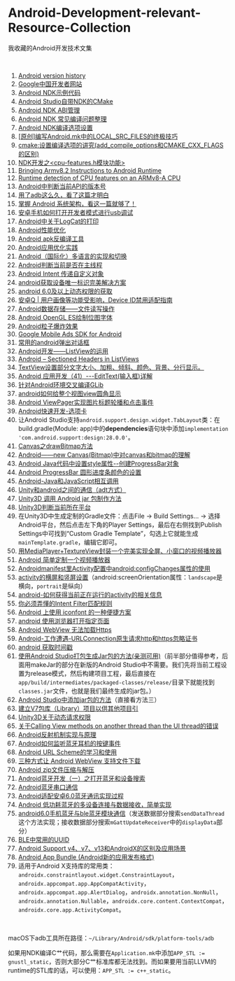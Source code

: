 # Android-Development-relevant-Resource-Collection
我收藏的Android开发技术文集

<br />

1. [Android version history](https://en.wikipedia.org/wiki/Android_version_history)
1. [Google中国开发者网站](https://developers.google.cn/china/)
1. [Android NDK示例代码](https://github.com/googlesamples/android-ndk/tree/android-mk)
1. [Android Studio自带NDK的CMake](https://developer.android.google.cn/ndk/guides/cmake)
1. [Android NDK ABI管理](https://developer.android.google.cn/ndk/guides/abis)
1. [Android NDK 常见编译问题整理](http://www.liuxiao.org/2016/08/android-ndk-常见编译问题整理/)
1. [Android NDK编译选项设置](http://www.aichengxu.com/android/11032333.htm)
1. [\[原创\]编写Android.mk中的LOCAL_SRC_FILES的终极技巧](http://blog.ready4go.com/blog/2013/05/20/write-local-src-files-in-android-dot-mk-ultimate-skills/)
1. [cmake:设置编译选项的讲究(add_compile_options和CMAKE_CXX_FLAGS的区别)](https://blog.csdn.net/10km/article/details/51731959)
1.  [NDK开发之<cpu-features.h模块功能>](https://www.cnblogs.com/alanfang/p/8944542.html)
1. [Bringing Armv8.2 Instructions to Android Runtime](https://community.arm.com/developer/tools-software/oss-platforms/b/android-blog/posts/bringing-armv8-2-instructions-to-android-runtime)
1. [Runtime detection of CPU features on an ARMv8-A CPU](https://community.arm.com/developer/tools-software/oss-platforms/b/android-blog/posts/runtime-detection-of-cpu-features-on-an-armv8-a-cpu)
1. [Android中判断当前API的版本号](https://blog.csdn.net/wangsf1112/article/details/51545101)
1. [用了adb这么久，看了这篇才明白](https://www.toutiao.com/i6760561662891131403/)
1. [掌握 Android 系统架构，看这一篇就够了！](https://www.toutiao.com/a6678854584921752078/)
1. [安卓手机如何打开开发者模式进行usb调试](https://jingyan.baidu.com/album/14bd256e477577bb6d2612cc.html)
1. [Android中关于LogCat的打印](https://zhidao.baidu.com/question/279075586.html)
1. [Android性能优化](http://hukai.me/android-performance-patterns/)
1. [Android apk反编译工具](http://blog.csdn.net/yanzi1225627/article/details/48215549)
1. [Android应用优化实践](http://www.csdn.net/article/2015-11-05/2826130-speed-up-your-app)
1. [Android（国际化）多语言的实现和切换](https://blog.csdn.net/MakerCloud/article/details/83146600)
1. [Android判断当前是否在主线程](https://www.cnblogs.com/genggeng/p/7524948.html)
1. [Android Intent 传递自定义对象](https://blog.csdn.net/LucasXu01/article/details/83786866)
1. [android获取设备唯一标识完美解决方案](https://blog.csdn.net/aa1733519509/article/details/50053553)
1. [android 6.0及以上动态权限的获取](https://blog.csdn.net/ygz111111/article/details/80281966)
1. [安卓Q | 用户画像等功能受影响，Device ID禁用适配指南](https://msd.misuland.com/pd/3127746505234974860)
1.  [Android数据存储——文件读写操作](https://www.cnblogs.com/LiHuiGe8/p/5604725.html)
1. [Android OpenGL ES绘制位图字体](http://blog.csdn.net/jackone12347/article/details/7710990)
1. [Android粒子爆炸效果](http://blog.csdn.net/crazy__chen/article/details/50149619)
1. [Google Mobile Ads SDK for Android](https://developers.google.com/admob/android/quick-start)
1. [常用的android弹出对话框](https://www.cnblogs.com/liudeyun/p/android_1.html)
1. [Android开发——ListView的运用](https://blog.csdn.net/cnicfhnui/article/details/51356741)
1. [Android – Sectioned Headers in ListViews](https://w2davids.wordpress.com/android-sectioned-headers-in-listviews/)
1. [TextView设置部分文字大小、加粗、倾斜、颜色、背景、分行显示。](https://blog.csdn.net/joshua_love/article/details/53389338)
1. [Android 应用开发（41）---EditText(输入框)详解](https://blog.csdn.net/zhangbijun1230/article/details/82284953)
1. [针对Android环境交叉编译GLib](http://zwyuan.github.io/2016/07/17/cross-compile-glib-for-android/)
1. [android如何给整个视图view圆角显示](https://blog.csdn.net/hesong1120/article/details/52005895)
1.  [Android ViewPager实现图片标题轮播和点击事件](https://www.cnblogs.com/luhuan/p/8047098.html)
1. [Android快速开发-选项卡](https://blog.csdn.net/yissan/article/details/72867722)
1. 让Android Studio支持`android.support.design.widget.TabLayout`类：在build.gradle(Module: app)中的**dependencies**语句块中添加`implementation 'com.android.support:design:28.0.0'`。
1. [Canvas之drawBitmap方法](https://www.jianshu.com/p/83074cef31bc)
1. [Android——new Canvas(Bitmap)中对canvas和bitmap的理解](https://blog.csdn.net/xg1057415595/article/details/82885448)
1. [Android Java代码中设置style属性--创建ProgressBar对象](https://blog.csdn.net/u012971339/article/details/46742243)
1. [Android ProgressBar 圆形进度条颜色的设置](https://blog.csdn.net/shenggaofei/article/details/81010005)
1.  [Android-Java和JavaScript相互调用](https://segmentfault.com/a/1190000004895840)
1. [Unity和android之间的通信（adt方式）](https://www.cnblogs.com/weiqiangwaideshijie/p/7715861.html)
1. [Unity3D 调用 Android jar 包制作方法](https://blog.csdn.net/elyxiao/article/details/50781813)
1. [Unity3D判断当前所在平台](https://www.cnblogs.com/wugang/p/3708569.html)
1. 在Unity3D中生成定制的Gradle文件：点击File -> Build Settings... -> 选择Android平台，然后点击左下角的Player Settings，最后在右侧找到Publish Settings中可找到“Custom Gradle Template”，勾选上它就能生成`mainTemplate.gradle`，编辑它即可。
1. [用MediaPlayer+TextureView封装一个完美实现全屏、小窗口的视频播放器](https://www.jianshu.com/p/420f7b14d6f6)
1. [Android 简单定制一个视频播放器](https://blog.csdn.net/new_one_object/article/details/54839232)
1. [Androidmanifest里Activity配置中android:configChanges属性的使用](https://blog.csdn.net/lkk790470143/article/details/79345971)
1. [activity的横屏和竖屏设置](https://www.cnblogs.com/zhongyinghe/p/5289704.html)（android:screenOrientation属性：`landscape`是横向，`portrait`是纵向）
1. [android-如何获得当前正在运行的activity的相关信息](https://blog.csdn.net/centralperk/article/details/7269326)
1. [你必须弄懂的Intent Filter匹配规则](https://blog.csdn.net/mynameishuangshuai/article/details/51673273)
1. [Android 上使用 iconfont 的一种便捷方案](https://www.cnblogs.com/dongweiq/p/5730212.html)
1. [android 使用浏览器打开指定页面](https://blog.csdn.net/bzlj2912009596/article/details/80673555)
1. [Android WebView 无法加载Https](https://www.jianshu.com/p/a7020518c111)
1. [Android-工作遭遇-URLConnection原生请求http和https忽略证书](https://blog.csdn.net/ci250454344/article/details/82871965)
1. [android 获取时间戳](https://www.jianshu.com/p/43dbc2e01376)
1. [使用Android Studio打包生成Jar包的方法(亲测可用)](https://blog.csdn.net/xiayiye5/article/details/79639044)（前半部分值得参考，后面用makeJar的部分在新版的Android Studio中不需要。我们先将当前工程设置为release模式，然后构建项目工程，最后直接在`app/build/intermediates/packaged-classes/release/`目录下就能找到`classes.jar`文件，也就是我们最终生成的jar包。）
1. [Android Studio中添加jar包的方法](https://blog.csdn.net/yushuangping/article/details/81873630)（直接看方法三）
1. [建立V7包库（Library）项目以供其他项目引](https://www.cnblogs.com/tonny-li/p/5048863.html)
1. [Unity3D关于动态请求权限](https://docs.unity3d.com/Manual/android-manifest.html)
1. [关于Calling View methods on another thread than the UI thread的错误](https://blog.csdn.net/lx448593jp/article/details/51971467)
1. [Android反射机制实现与原理](https://www.cnblogs.com/wumingchen/p/5781844.html)
1. [Android如何监听蓝牙耳机的按键事件](https://blog.csdn.net/kangear/article/details/40430673)
1. [Android URL Scheme的学习和使用](https://www.jianshu.com/p/051eb1ad6328)
1. [三种方式让 Android WebView 支持文件下载](https://blog.csdn.net/suyimin2010/article/details/82915942)
1. [Android zip文件压缩与解压](https://blog.csdn.net/shuaizhigen/article/details/88671079)
1. [Android蓝牙开发（一）之打开蓝牙和设备搜索](https://blog.csdn.net/huangliniqng/article/details/82185983)
1. [Android蓝牙串口通信](https://www.jianshu.com/p/68fda037c336)
1. [Android适配安卓6.0蓝牙通讯实现过程](https://www.jb51.net/article/93769.htm)
1. [Android 低功耗蓝牙的多设备连接与数据接收，简单实现](https://blog.csdn.net/geanwen/article/details/73648721)
1. [android6.0手机蓝牙与ble蓝牙模块通信](https://blog.csdn.net/y_15751004297/article/details/76559836)（发送数据部分搜索`sendDataThread`这个方法实现；接收数据部分搜索`mGattUpdateReceiver`中的`displayData`部分）
1. [BLE中常用的UUID](https://blog.csdn.net/Smile_Qian/article/details/82084232)
1. [Android Support v4、v7、v13和AndroidX的区别及应用场景](https://blog.csdn.net/csdn_aiyang/article/details/80859771)
1. [Android App Bundle (Android新的应用发布格式)](https://blog.csdn.net/weixin_37730482/article/details/83501586)
1. 适用于Android X支持库的常用类：`androidx.constraintlayout.widget.ConstraintLayout`，`androidx.appcompat.app.AppCompatActivity`，`androidx.appcompat.app.AlertDialog`，`androidx.annotation.NonNull`，`androidx.annotation.Nullable`，`androidx.core.content.ContextCompat`，`androidx.core.app.ActivityCompat`。

<br/>

macOS下adb工具所在路径：`~/Library/Android/sdk/platform-tools/adb`

如果用NDK编译C艹代码，那么需要在`Application.mk`中添加`APP_STL := gnustl_static`，否则大部分C艹标准库都无法找到。而如果要用当前LLVM的runtime的STL库的话，可以使用：`APP_STL := c++_static`。

